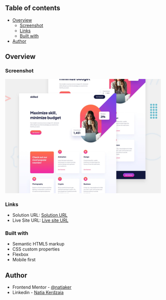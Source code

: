 ## Table of contents

- [Overview](#overview)
  - [Screenshot](#screenshot)
  - [Links](#links)
  - [Built with](#built-with)
- [Author](#author)

## Overview

### Screenshot

![](preview.jpg)

### Links

- Solution URL: [Solution URL](https://github.com/natiaker/skilled-elearning-landing-page.git)
- Live Site URL: [Live site URL](https://natiaker.github.io/skilled-elearning-landing-page/starter-code/pages/main/)

### Built with

- Semantic HTML5 markup
- CSS custom properties
- Flexbox
- Mobile first

## Author

- Frontend Mentor - [@natiaker](https://www.frontendmentor.io/profile/natiaker)
- Linkedin - [Natia Kerdzaia](linkedin.com/in/natiaker/)


